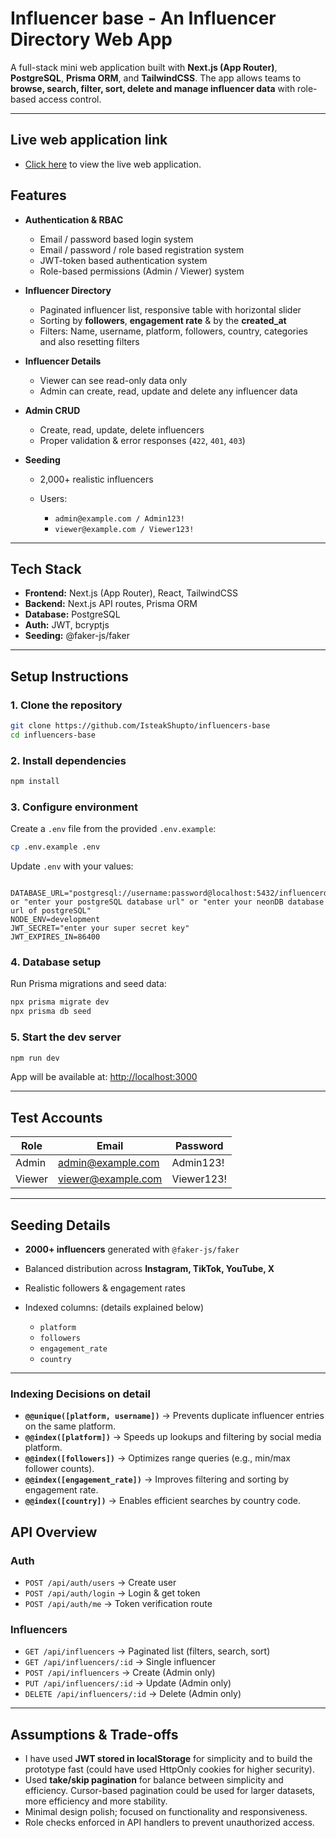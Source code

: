 # Influencer base - An Influencer Directory Web App

A full-stack mini web application built with **Next.js (App Router)**, **PostgreSQL**, **Prisma ORM**, and **TailwindCSS**. The app allows teams to **browse, search, filter, sort, delete and manage influencer data** with role-based access control.

---

## Live web application link

- [Click here]() to view the live web application.

## Features

- **Authentication & RBAC**

  - Email / password based login system
  - Email / password / role based registration system
  - JWT-token based authentication system
  - Role-based permissions (Admin / Viewer) system

- **Influencer Directory**

  - Paginated influencer list, responsive table with horizontal slider
  - Sorting by **followers**, **engagement rate** & by the **created_at**
  - Filters: Name, username, platform, followers, country, categories and also resetting filters

- **Influencer Details**

  - Viewer can see read-only data only
  - Admin can create, read, update and delete any influencer data

- **Admin CRUD**

  - Create, read, update, delete influencers
  - Proper validation & error responses (`422`, `401`, `403`)

- **Seeding**

  - 2,000+ realistic influencers
  - Users:

    - `admin@example.com / Admin123!`
    - `viewer@example.com / Viewer123!`

---

## Tech Stack

- **Frontend:** Next.js (App Router), React, TailwindCSS
- **Backend:** Next.js API routes, Prisma ORM
- **Database:** PostgreSQL
- **Auth:** JWT, bcryptjs
- **Seeding:** @faker-js/faker

---

## Setup Instructions

### 1. Clone the repository

```bash
git clone https://github.com/IsteakShupto/influencers-base
cd influencers-base
```

### 2. Install dependencies

```bash
npm install
```

### 3. Configure environment

Create a `.env` file from the provided `.env.example`:

```bash
cp .env.example .env
```

Update `.env` with your values:

```env

DATABASE_URL="postgresql://username:password@localhost:5432/influencerdb" or "enter your postgreSQL database url" or "enter your neonDB database url of postgreSQL"
NODE_ENV=development
JWT_SECRET="enter your super secret key"
JWT_EXPIRES_IN=86400
```

### 4. Database setup

Run Prisma migrations and seed data:

```bash
npx prisma migrate dev
npx prisma db seed
```

### 5. Start the dev server

```bash
npm run dev
```

App will be available at: [http://localhost:3000](http://localhost:3000)

---

## Test Accounts

| Role   | Email                                           | Password   |
| ------ | ----------------------------------------------- | ---------- |
| Admin  | [admin@example.com](mailto:admin@example.com)   | Admin123!  |
| Viewer | [viewer@example.com](mailto:viewer@example.com) | Viewer123! |

---

## Seeding Details

- **2000+ influencers** generated with `@faker-js/faker`
- Balanced distribution across **Instagram, TikTok, YouTube, X**
- Realistic followers & engagement rates
- Indexed columns: (details explained below)

  - `platform`
  - `followers`
  - `engagement_rate`
  - `country`

---

### Indexing Decisions on detail

- **`@@unique([platform, username])`** → Prevents duplicate influencer entries on the same platform.
- **`@@index([platform])`** → Speeds up lookups and filtering by social media platform.
- **`@@index([followers])`** → Optimizes range queries (e.g., min/max follower counts).
- **`@@index([engagement_rate])`** → Improves filtering and sorting by engagement rate.
- **`@@index([country])`** → Enables efficient searches by country code.

## API Overview

### Auth

- `POST /api/auth/users` → Create user
- `POST /api/auth/login` → Login & get token
- `POST /api/auth/me` → Token verification route

### Influencers

- `GET /api/influencers` → Paginated list (filters, search, sort)
- `GET /api/influencers/:id` → Single influencer
- `POST /api/influencers` → Create (Admin only)
- `PUT /api/influencers/:id` → Update (Admin only)
- `DELETE /api/influencers/:id` → Delete (Admin only)

---

## Assumptions & Trade-offs

- I have used **JWT stored in localStorage** for simplicity and to build the prototype fast (could have used HttpOnly cookies for higher security).
- Used **take/skip pagination** for balance between simplicity and efficiency. Cursor-based pagination could be used for larger datasets, more efficiency and more stability.
- Minimal design polish; focused on functionality and responsiveness.
- Role checks enforced in API handlers to prevent unauthorized access.

